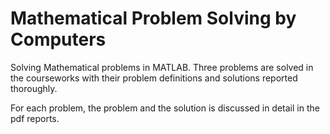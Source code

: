 # Mathematical Problem Solving by Computers

Solving Mathematical problems in MATLAB. Three problems are solved in the courseworks with their problem definitions and solutions reported thoroughly.

For each problem, the problem and the solution is discussed in detail in the pdf reports.
